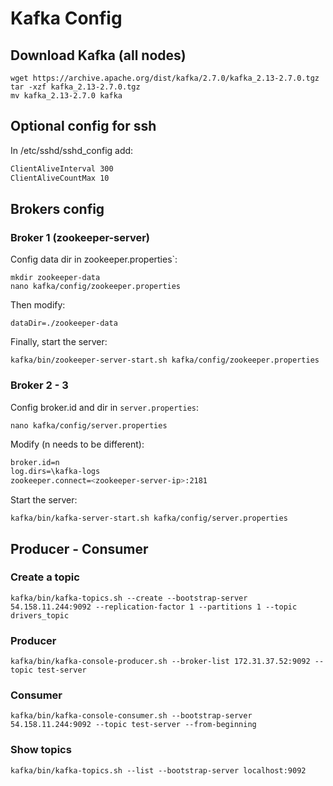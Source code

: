 # Kafka Config

## Download Kafka (all nodes)

```shell
wget https://archive.apache.org/dist/kafka/2.7.0/kafka_2.13-2.7.0.tgz
tar -xzf kafka_2.13-2.7.0.tgz
mv kafka_2.13-2.7.0 kafka   
```
## Optional config for ssh

In /etc/sshd/sshd_config add:

```bash
ClientAliveInterval 300
ClientAliveCountMax 10
```

## Brokers config

### Broker 1 (zookeeper-server)

Config data dir in zookeeper.properties`:

```shell
mkdir zookeeper-data
nano kafka/config/zookeeper.properties
```
Then modify:

```shell
dataDir=./zookeeper-data
```
Finally, start the server:

```shell
kafka/bin/zookeeper-server-start.sh kafka/config/zookeeper.properties
```

### Broker 2 - 3

Config broker.id and dir in `server.properties`:

```shell
nano kafka/config/server.properties
```

Modify (n needs to be different):

```bash
broker.id=n
log.dirs=\kafka-logs
zookeeper.connect=<zookeeper-server-ip>:2181
```
Start the server:
```
kafka/bin/kafka-server-start.sh kafka/config/server.properties
```


## Producer - Consumer

### Create a topic

```shell
kafka/bin/kafka-topics.sh --create --bootstrap-server 54.158.11.244:9092 --replication-factor 1 --partitions 1 --topic drivers_topic
```

### Producer

```
kafka/bin/kafka-console-producer.sh --broker-list 172.31.37.52:9092 --topic test-server
```

### Consumer
```
kafka/bin/kafka-console-consumer.sh --bootstrap-server 54.158.11.244:9092 --topic test-server --from-beginning
```

### Show topics

```
kafka/bin/kafka-topics.sh --list --bootstrap-server localhost:9092
```
